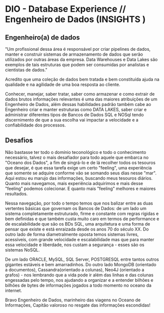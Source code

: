 # DIO - Database Experience // Engenheiro de Dados (INSIGHTS )

## Engenheiro(a) de dados

"Um profissional dessa área é responsável por criar pipelines de dados, manter e construir sistemas de armazenamento de dados que serão utilizados por outras áreas da empresa. Data Warehouses e Data Lakes são exemplos de tais estruturas que podem ser consumidas por analistas e cientistas de dados."

Acredito que uma coleção de dados bem tratada e bem constituída ajuda na qualidade e na agilidade de uma boa resposta ao cliente. 

Conhecer, manejar, saber tratar, saber como armazenar e como extrair de dados brutos informações relevantes é uma das maiores atribuições de um Engenheiro de Dados, além dessas habilidades padrão também cabe ao Engenheiro criar e manter estruturas como DATA LAKES, saber criar e administrar diferentes tipos de Bancos de Dados SQL e NOSql tendo discernimento de que a sua escolha vai impactar a velocidade e a confiabilidade dos processos.

## Desafios

Não bastasse ter todo o domínio teconológico e todo o conhecimento necessário, talvez o mais desafiador para todo aquele que embarca no "Oceano dos Dados", a fim de singrá-lo e de lá recolher todos os tesouros que desejar, é que essa tarefa exige um certo "feeling", uma experiência que somente se adquire conforme vão se somando seus dias nesse "mar". Aqui estou eu marujo das informações, buscando meus tesouros diários.
Quanto mais navegamos, mais experiência adquirimos e mais desse "feeling" podemos colecionar. E quanto mais "feeling" melhores e maiores resultados.

Nessa navegação, por todo o tempo temos que nos balizar entre as duas vertentes básicas que governam os Bancos de Dados: de um lado um sistema completamente estruturado, firme e constante com regras rígidas e bem definidas e que também custa muito caro em termos de performance e de escalabilidade que são os BDs SQL, uma arquitetura e uma forma de pensar que existe e está enraizada desde os anos 70 do século XX. Do outro lado de forma diametralmente oposta temos sistemas livres, acessíveis, com grande velocidade e escalabilidade mas que para manter essa velocidade e liberdade, nos custam a segurança - esses são os sistemas NoSQL.

De um lado ORACLE, MySQL, SQL Server, POSTGRESQL entre tantos outros gigantes estáveis e bem amarradinhos.
Do outro lado MongoDB (orientado a documentos), Cassandra(orientado a colunas), Neo4J (orientado a grafos) - nos lembrando que a vida pode ir além das linhas e das colunas engessadas pelo tempo, nos ajudando a organizar e a entender bilhões e bilhões de bytes de informações jogados a todo momento no oceano da internet.

Bravo Engenheiro de Dados, marinheiro das viagens no Oceano de Informações, Capitão valoroso no resgate das informações escondidas!
